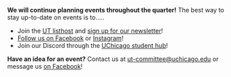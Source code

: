 **We will continue planning events throughout the quarter!** The best way to stay up-to-date on events is to…..

* Join the [UT listhost](https://lists.uchicago.edu/web/info/utheater-general) and [sign up for our newsletter](https://uchicago.us2.list-manage.com/subscribe?u=898aa836fc636cd1b2571ad5b&id=ef0f5470fe)! 
* [Follow us on Facebook](https://facebook.com/universitytheater) or [Instagram](https://instagram.com/university.theater)!
* Join our Discord through the [UChicago student hub](https://discord.gg/KhEEuRweMd)! 

**Have an idea for an event?** Contact us at [ut-committee@uchicago.edu](mailto:ut-committee@uchicago.edu) or message us [on Facebook](https://facebook.com/universitytheater)! 


<!--
**A note on these events**: These convenings are open to all invitees who are compliant with UChicago vaccination requirements and, because of ongoing health risks, particularly to the unvaccinated, participants are expected to adopt the risk mitigation measures (masking and social distancing, etc.) appropriate to their vaccination status as advised by public health officials or to their individual vulnerabilities as advised by a medical professional. Public convenings may not be safe for all and carries a risk for contracting COVID-19, particularly for those unvaccinated. Participants will not know the vaccination status of others and should follow appropriate risk mitigation measures. Click [here](https://leadership.uchicago.edu/registered-student-organizations/winter-quarter-2022-updates/in-person-event-procedures/) for more information about university COVID safety protocols. 
-->